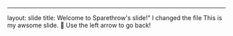 
---
layout: slide
title: Welcome to Sparethrow's slide!"
I changed the file
This is my awsome slide. :tada:
Use the left arrow to go back!
